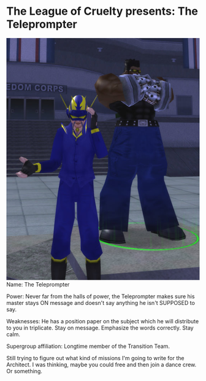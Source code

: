 # The League of Cruelty presents: The Teleprompter

[![cityofheroes-2009-03-09-21-52-31-84](../uploads/2009/03/cityofheroes-2009-03-09-21-52-31-84.jpg "cityofheroes-2009-03-09-21-52-31-84")](../uploads/2009/03/cityofheroes-2009-03-09-21-52-31-84.jpg)
Name: The Teleprompter

Power: Never far from the halls of power, the Teleprompter makes sure his master stays ON message and doesn't say anything he isn't SUPPOSED to say.

Weaknesses: He has a position paper on the subject which he will distribute to you in triplicate. Stay on message. Emphasize the words correctly. Stay calm.

Supergroup affiliation: Longtime member of the Transition Team.

Still trying to figure out what kind of missions I'm going to write for the Architect. I was thinking, maybe you could free and then join a dance crew. Or something.




